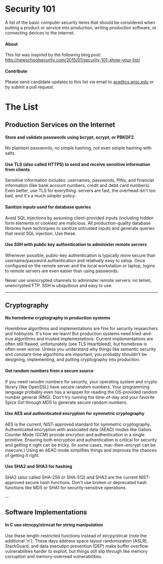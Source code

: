 # Security 101
A list of the basic computer security items that should be considered when putting a product or service into production, writing production software, or connecting devices to the internet.

#### About
This list was inspired by the following blog post: http://newschoolsecurity.com/2015/01/security-101-show-your-list/

#### Contribute
Please send candidate updates to this list via email to ace@cs.wisc.edu or by submit a pull request.

# The List

## Production Services on the Internet

#### Store and validate passwords using bcrypt, scrypt, or PBKDF2.
No plaintext passwords, no simple hashing, not even simple hashing with salts.

#### Use TLS (also called HTTPS) to send and receive sensitive information from clients
Sensitive information includes: usernames, passwords, PINs, and financial information (like bank account numbers, credit and debit card numbers). Even better, use TLS for everything: servers are fast, the overhead isn't too bad, and it's a much simpler policy.

#### Sanitize inputs used for database queries
Avoid SQL injections by assuming client-provided inputs (including hidden form elements or cookies) are malicious. All production-quality database libraries have techniques to sanitize untrusted inputs and generate queries that resist SQL injection. Use these.

#### Use SSH with public key authentication to administer remote servers
Whenever possible, public-key authentication is typically more secure than username/password authentication and relatively easy to setup. Once configured on the remote server and the local workstation or laptop, logins to remote servers are even easier than using passwords. 

Never use unencrypted channels to administer remote servers: no telnet, unencrypted FTP. SSH is ubiquitious and easy to use.

---

## Cryptography

#### No homebrew cryptography in production systems
Hoembrew algorithms and implementations are fine for security researchers and hobbyists. It's how we learn! But production systems need tried-and-true algorithms and trusted implementations. Current implementations are often still flawed, unfortunately (see TLS Heartbleed), but homebrew is often even worse. Unless you understand why things like semantic security and constant-time algorihtms are important, you probably shouldn't be designing, implementing, and putting cryptography into production.

#### Get random numbers from a secure source
If you need ranodm numbers for security, your operating system and crypto library (like OpenSSL) have secure random numbers. Your programming language probably even has a wrapper for reading the OS-provided random number generat (RNG). Don't try running the time-of-day and your favorite Spice Girl through MD5 to generate secure random numbers.

#### Use AES and authenticated encryption for symmetric cryptography
AES is the current, NIST-approved standard for symmetric cryptography. Authenticated encryption with associated data (AEAD) modes like Gallois Counter Mode (GCM) provide encrytion and authentication in a single primitive. Ensuring both encryption and authentication is critical for security and getting it right can be tricky. (In some cases, mac-then-encrypt can be insecure.) Using an AEAD mode simplifies things and improves the chances of getting it right.

#### Use SHA2 and SHA3 for hashing
SHA2 (also called SHA-256 or SHA-512) and SHA3 are the current NIST-approved secure hash functions. Don't use broken or deprecated hash functions like MD5 or SHA1 for security-sensitive operations.

-- 

## Software Implementations

#### In C use strncpy/strncat for string manipulation
Use these length-restricted functions instead of strcpy/strcat (note the additional 'n'). These days address space layout randomization (ASLR), StackGuard, and data executipn prevention (DEP) make buffer overflow vulnerabilities harder to exploit, but things still slip through like memory corruption and memory-overread vulnerabilities.


